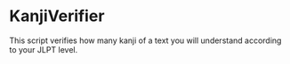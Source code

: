 # KanjiVerifier
This script verifies how many kanji of a text you will understand according to your JLPT level. 
